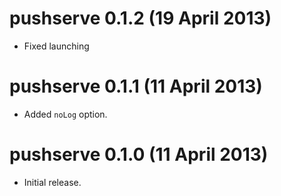 # pushserve 0.1.2 (19 April 2013)
* Fixed launching

# pushserve 0.1.1 (11 April 2013)
* Added `noLog` option.

# pushserve 0.1.0 (11 April 2013)
* Initial release.

